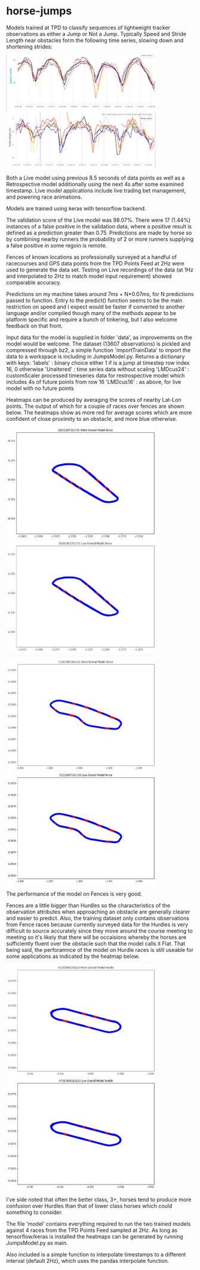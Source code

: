 # horse-jumps
Models trained at TPD to classify sequences of lightweight tracker observations as either a Jump or Not a Jump. Typically Speed and Stride Length near obstacles form the following time series, slowing down and shortening strides:

<img src="/images/speed.png" alt="Speed near Obstacles" width="400" height="150">
<img src="/images/strideLength.png" alt="Stride Length near Obstacles" width="400" height="150">

Both a Live model using previous 8.5 seconds of data points as well as a Retrospective model additionally using the next 4s after some examined timestamp. Live model applications include live trading bet management, and powering race animations.

Models are trained using keras with tensorflow backend.

The validation score of the Live model was 98.07%. There were 17 (1.44%) instances of a false positive in the validation data, where a positive result is defined as a prediction greater than 0.75. Predictions are made by horse so by combining nearby runners the probability of 2 or more runners supplying a false positive in some regoin is remote.

Fences of known locations as professionally surveyed at a handful of racecourses and GPS data points from the TPD Points Feed at 2Hz were used to generate the data set. Testing on Live recordings of the data (at 1Hz and interpolated to 2Hz to match model input requirement) showed comparable accuracy.

Predictions on my machine takes around 7ms + N\*0.07ms, for N predictions passed to function. Entry to the predict() function seems to be the main restriction on speed and I expect would be faster if converted to another language and/or compiled though many of the methods appear to be platform specific and require a bunch of tinkering, but I also welcome feedback on that front.

Input data for the model is supplied in folder 'data', as improvements on the model would be welcome. The dataset (13607 observations) is pickled and compressed through bz2, a simple function 'importTrainData' to import the data to a workspace is including in JumpsModel.py. Returns a dictionary with keys:
'labels' : binary choice either 1 if is a jump at timestep row index 16, 0 otherwise
'Unaltered' : time series data without scaling
'LMDcus24' : customScaler processed timeseries data for restrospective model which includes 4s of future points from row 16
'LMDcus16' : as above, for live model with no future points

Heatmaps can be produced by averaging the scores of nearby Lat-Lon points. The output of which for a couple of races over fences are shown below. The heatmaps show as more red for average scores which are more confident of close proximity to an obstacle, and more blue otherwise.

<img src="/images/WorcesterRetro.png" alt="Retrospective model applied to a race a Worcester" width="400" height="300"> <img src="/images/WorcesterLive.png" alt="Live model applied to a race a Worcester" width="400" height="300">

<img src="/images/UttoxeterRetro.png" alt="Retrospective model applied to a race a Uttoxeter" width="400" height="300"> <img src="/images/UttoxeterLive.png" alt="Live model applied to a race a Uttoxeter" width="400" height="300">

The performance of the model on Fences is very good.

Fences are a little bigger than Hurdles so the characteristics of the observation attributes when approaching an obstacle are generally clearer and easier to predict. Also, the training dataset only contains observations from Fence races because currently surveyed data for the Hurdles is very difficult to source accurately since they move around the course meeting to meeting so it's likely that there will be occaisions whereby the horses are sufficiently fluent over the obstacle such that the model calls it Flat. That being said, the perforamnce of the model on Hurdle races is still useable for some applications as indicated by the heatmap below.

<img src="/images/SouthwellRetroHurdle.png" alt="Retrospective model applied to a Hurdle race a Southwell" width="400" height="300"> <img src="/images/SouthwellLiveHurdle.png" alt="Live model applied to a Hurdle race a Southwell" width="400" height="300">

I've side noted that often the better class, 3+, horses tend to produce more confusion over Hurdles than that of lower class horses which could something to consider.

The file 'model' contains everything required to run the two trained models against 4 races from the TPD Points Feed sampled at 2Hz. As long as tensorflow/keras is installed the heatmaps can be generated by running JumpsModel.py as main.

Also included is a simple function to interpolate timestamps to a different interval (default 2Hz), which uses the pandas interpolate function.
